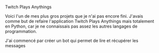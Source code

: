 Twitch Plays Anythings

Voici l'un de mes plus gros projets que je n'ai pas encore fini.
J'avais comme but de refaire l'application Twitch Plays Anythings mais totalement en Python, car je ne connaissais pas assez les autres langages de programmation. 

J'ai commencé par créer un bot qui permet de lire et récupérer les messages 